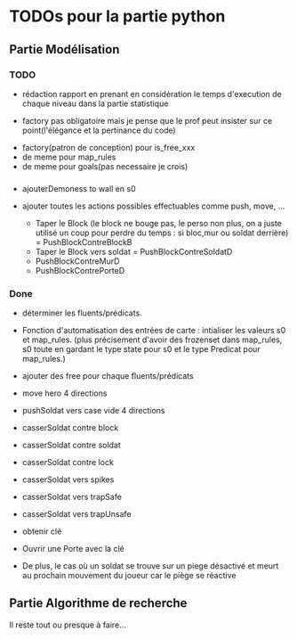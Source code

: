 # TODOs pour la partie python

## Partie Modélisation
### TODO
- rédaction rapport en prenant en considération le temps d'execution de chaque niveau dans la partie statistique
* factory pas obligatoire mais je pense que le prof peut insister sur ce point(l'élégance et la pertinance du code)
- factory(patron de conception) pour is_free_xxx
- de meme pour map_rules
- de meme pour goals(pas necessaire je crois) 
###




- ajouterDemoness to wall en s0
- ajouter toutes les actions possibles effectuables comme push, move, ...
    
    
    - Taper le Block (le block ne bouge pas, le perso non plus, on a juste utilisé un coup pour perdre du temps : si bloc,mur ou soldat derrière) = PushBlockContreBlockB
    - Taper le Block vers soldat = PushBlockContreSoldatD
    - PushBlockContreMurD
    - PushBlockContrePorteD



### Done 
- déterminer les fluents/prédicats.

-  Fonction d'automatisation des entrées de carte : intialiser les valeurs s0 et map_rules. (plus précisement d'avoir des frozenset dans map_rules, s0 toute en gardant le type state pour s0 et le type Predicat pour map_rules.)

- ajouter des free pour chaque fluents/prédicats

- move hero 4 directions
- pushSoldat vers case vide 4 directions 

- casserSoldat contre block
- casserSoldat contre soldat
- casserSoldat contre lock
- casserSoldat vers spikes
- casserSoldat vers trapSafe
- casserSoldat vers trapUnsafe

- obtenir clé
- Ouvrir une Porte avec la clé 

- De plus, le cas où un soldat se trouve sur un piege désactivé et meurt au prochain mouvement du joueur car le piège se réactive

## Partie Algorithme de recherche
Il reste tout ou presque à faire...
